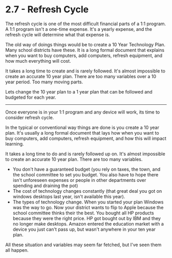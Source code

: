 # 2.7 - Refresh Cycle

The refresh cycle is one of the most difficult financial parts of a 1:1 program. A 1:1 program isn't a one-time expense. It's a yearly expense, and the refresh cycle will determine what that expense is.

The old way of doings things would be to create a 10 Year Technology Plan. Many school districts have these. It is a long formal document that explains when you want to buy computers, add computers, refresh equipment, and how much everything will cost.

It takes a long time to create and is rarely followed. It's almost impossible to create an accurate 10 year plan. There are too many variables over a 10 year period. Too many moving parts.

Lets change the 10 year plan to a 1 year plan that can be followed and budgeted for each year.


-----

Once everyone is in your 1:1 program and any device will work, its time to consider refresh cycle.

In the typical or conventional way things are done is you create a 10 year plan. It's usually a long formal document that lays how when you want to buy computers, add computers, refresh equipment, and how this will impact learning.

It takes a long time to do and is rarely followed up on. It's almost impossible to create an accurate 10 year plan. There are too many variables.

- You don't have a guaranteed budget (you rely on taxes, the town, and the school committee to set you budget. You also have to hope there isn't unforeseen expenses or people in other departments over spending and draining the pot)
- The cost of technology changes constantly (that great deal you got on windows desktops last year, isn't available this year).
- The types of technology change. When you started your plan Windows was the way to go. Now your district wants to flip to Apple because the school committee thinks their the best. You bought all HP products because they were the right price. HP got bought out by IBM and they no longer make desktops. Amazon entered the education market with a device you just can't pass up, but wasn't anywhere in your ten year plan.

All these situation and variables may seem far fetched, but I've seen them all happen.
